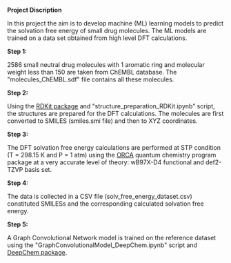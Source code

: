 **Project Discription**

In this project the aim is to develop machine (ML) learning models to predict the solvation free energy of small drug molecules. The ML models are trained on a data set obtained from high level DFT calculations.  

**Step 1:**

2586 small neutral drug molecules with 1 aromatic ring and molecular weight less than 150 are taken from ChEMBL database. The "molecules_ChEMBL.sdf" file contains all these molecules.

**Step 2:**

Using the [RDKit package](https://www.rdkit.org/) and "structure_preparation_RDKit.ipynb" script, the structures are prepared for the DFT calculations. The molecules are first converted to SMILES (smiles.smi file) and then to XYZ coordinates.

**Step 3:**

The DFT solvation free energy calculations are performed at STP condition (T = 298.15 K and P = 1 atm) using the [ORCA](https://orcaforum.kofo.mpg.de) quantum chemistry program package at a very accurate level of theory: wB97X-D4 functional and def2-TZVP basis set.

**Step 4:**

The data is collected in a CSV file (solv_free_energy_dataset.csv) constituted SMILESs and the corresponding calculated solvation free energy.

**Step 5:**

A Graph Convolutional Network model is trained on the reference dataset using the "GraphConvolutionalModel_DeepChem.ipynb" script and [DeepChem package](https://deepchem.io/).  
